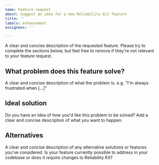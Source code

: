 ```yaml
---
name: Feature request
about: Suggest an idea for a new Reliability Kit feature
title: ''
labels: enhancement
assignees: ''

---
```


A clear and concise description of the requested feature. Please try to complete the sections below, but feel free to remove if they're not relevant to your feature request.

## What problem does this feature solve?

A clear and concise description of what the problem is. e.g. "I'm always frustrated when [...]"

## Ideal solution

Do you have an idea of how you'd like this problem to be solved? Add a clear and concise description of what you want to happen.

## Alternatives

A clear and concise description of any alternative solutions or features you've considered. Is your feature currently possible to address in your codebase or does it _require_ changes to Reliability Kit?
